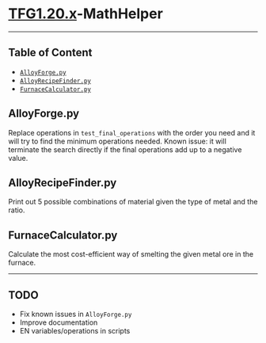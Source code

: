 # [TFG1.20.x](https://github.com/TerraFirmaGreg-Team/Modpack-1.20.x)-MathHelper
***
## Table of Content

- [`AlloyForge.py`](#alloyforgepy)
- [`AlloyRecipeFinder.py`](#alloyrecipefinderpy)
- [`FurnaceCalculator.py`](#furnacecalculatorpy)

## AlloyForge.py
Replace operations in `test_final_operations` with the order you need and it will try to find the minimum operations needed. Known issue: it will terminate the search directly if the final operations add up to a negative value.  

## AlloyRecipeFinder.py
Print out 5 possible combinations of material given the type of metal and the ratio.

## FurnaceCalculator.py
Calculate the most cost-efficient way of smelting the given metal ore in the furnace.

***

## TODO
- Fix known issues in `AlloyForge.py`
- Improve documentation
- EN variables/operations in scripts
